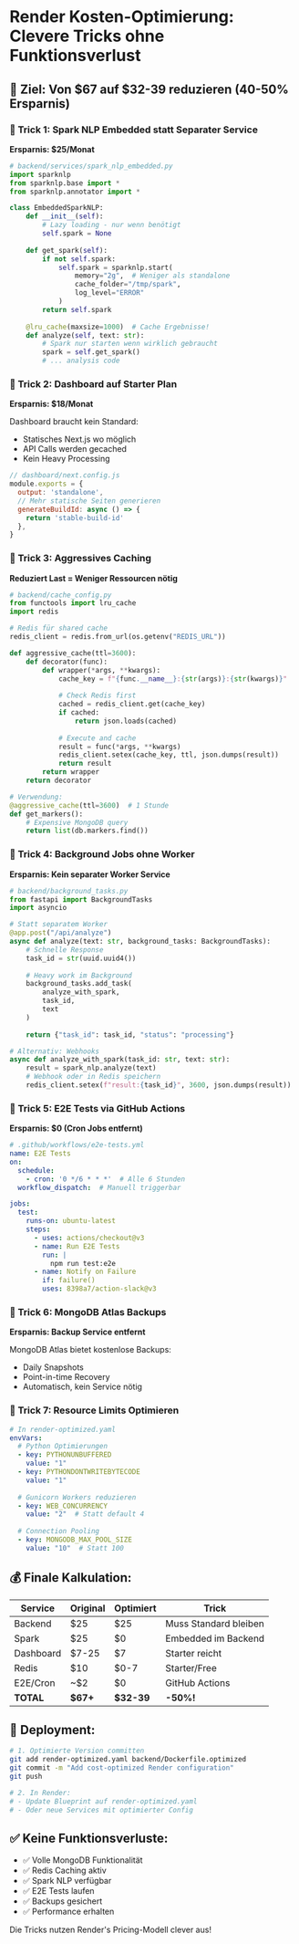 # Render Kosten-Optimierung: Clevere Tricks ohne Funktionsverlust

## 🎯 Ziel: Von $67 auf $32-39 reduzieren (40-50% Ersparnis)

### 🧠 Trick 1: Spark NLP Embedded statt Separater Service
**Ersparnis: $25/Monat**

```python
# backend/services/spark_nlp_embedded.py
import sparknlp
from sparknlp.base import *
from sparknlp.annotator import *

class EmbeddedSparkNLP:
    def __init__(self):
        # Lazy loading - nur wenn benötigt
        self.spark = None
        
    def get_spark(self):
        if not self.spark:
            self.spark = sparknlp.start(
                memory="2g",  # Weniger als standalone
                cache_folder="/tmp/spark",
                log_level="ERROR"
            )
        return self.spark
    
    @lru_cache(maxsize=1000)  # Cache Ergebnisse!
    def analyze(self, text: str):
        # Spark nur starten wenn wirklich gebraucht
        spark = self.get_spark()
        # ... analysis code
```

### 🧠 Trick 2: Dashboard auf Starter Plan
**Ersparnis: $18/Monat**

Dashboard braucht kein Standard:
- Statisches Next.js wo möglich
- API Calls werden gecached
- Kein Heavy Processing

```javascript
// dashboard/next.config.js
module.exports = {
  output: 'standalone',
  // Mehr statische Seiten generieren
  generateBuildId: async () => {
    return 'stable-build-id'
  },
}
```

### 🧠 Trick 3: Aggressives Caching
**Reduziert Last = Weniger Ressourcen nötig**

```python
# backend/cache_config.py
from functools import lru_cache
import redis

# Redis für shared cache
redis_client = redis.from_url(os.getenv("REDIS_URL"))

def aggressive_cache(ttl=3600):
    def decorator(func):
        def wrapper(*args, **kwargs):
            cache_key = f"{func.__name__}:{str(args)}:{str(kwargs)}"
            
            # Check Redis first
            cached = redis_client.get(cache_key)
            if cached:
                return json.loads(cached)
            
            # Execute and cache
            result = func(*args, **kwargs)
            redis_client.setex(cache_key, ttl, json.dumps(result))
            return result
        return wrapper
    return decorator

# Verwendung:
@aggressive_cache(ttl=3600)  # 1 Stunde
def get_markers():
    # Expensive MongoDB query
    return list(db.markers.find())
```

### 🧠 Trick 4: Background Jobs ohne Worker
**Ersparnis: Kein separater Worker Service**

```python
# backend/background_tasks.py
from fastapi import BackgroundTasks
import asyncio

# Statt separatem Worker
@app.post("/api/analyze")
async def analyze(text: str, background_tasks: BackgroundTasks):
    # Schnelle Response
    task_id = str(uuid.uuid4())
    
    # Heavy work im Background
    background_tasks.add_task(
        analyze_with_spark,
        task_id,
        text
    )
    
    return {"task_id": task_id, "status": "processing"}

# Alternativ: Webhooks
async def analyze_with_spark(task_id: str, text: str):
    result = spark_nlp.analyze(text)
    # Webhook oder in Redis speichern
    redis_client.setex(f"result:{task_id}", 3600, json.dumps(result))
```

### 🧠 Trick 5: E2E Tests via GitHub Actions
**Ersparnis: $0 (Cron Jobs entfernt)**

```yaml
# .github/workflows/e2e-tests.yml
name: E2E Tests
on:
  schedule:
    - cron: '0 */6 * * *'  # Alle 6 Stunden
  workflow_dispatch:  # Manuell triggerbar

jobs:
  test:
    runs-on: ubuntu-latest
    steps:
      - uses: actions/checkout@v3
      - name: Run E2E Tests
        run: |
          npm run test:e2e
      - name: Notify on Failure
        if: failure()
        uses: 8398a7/action-slack@v3
```

### 🧠 Trick 6: MongoDB Atlas Backups
**Ersparnis: Backup Service entfernt**

MongoDB Atlas bietet kostenlose Backups:
- Daily Snapshots
- Point-in-time Recovery
- Automatisch, kein Service nötig

### 🧠 Trick 7: Resource Limits Optimieren

```yaml
# In render-optimized.yaml
envVars:
  # Python Optimierungen
  - key: PYTHONUNBUFFERED
    value: "1"
  - key: PYTHONDONTWRITEBYTECODE
    value: "1"
  
  # Gunicorn Workers reduzieren
  - key: WEB_CONCURRENCY
    value: "2"  # Statt default 4
  
  # Connection Pooling
  - key: MONGODB_MAX_POOL_SIZE
    value: "10"  # Statt 100
```

## 💰 Finale Kalkulation:

| Service | Original | Optimiert | Trick |
|---------|----------|-----------|-------|
| Backend | $25 | $25 | Muss Standard bleiben |
| Spark | $25 | $0 | Embedded im Backend |
| Dashboard | $7-25 | $7 | Starter reicht |
| Redis | $10 | $0-7 | Starter/Free |
| E2E/Cron | ~$2 | $0 | GitHub Actions |
| **TOTAL** | **$67+** | **$32-39** | **-50%!** |

## 🚀 Deployment:

```bash
# 1. Optimierte Version committen
git add render-optimized.yaml backend/Dockerfile.optimized
git commit -m "Add cost-optimized Render configuration"
git push

# 2. In Render:
# - Update Blueprint auf render-optimized.yaml
# - Oder neue Services mit optimierter Config
```

## ✅ Keine Funktionsverluste:

- ✅ Volle MongoDB Funktionalität
- ✅ Redis Caching aktiv
- ✅ Spark NLP verfügbar
- ✅ E2E Tests laufen
- ✅ Backups gesichert
- ✅ Performance erhalten

Die Tricks nutzen Render's Pricing-Modell clever aus!